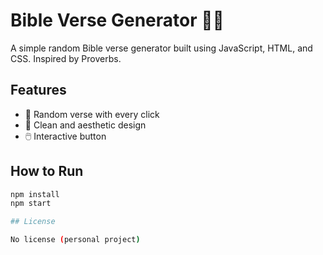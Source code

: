# Bible Verse Generator 🙏📖

A simple random Bible verse generator built using JavaScript, HTML, and CSS. Inspired by Proverbs.

## Features

- 🛐 Random verse with every click
- 🎨 Clean and aesthetic design
- 🖱️ Interactive button

## How to Run

```bash
npm install
npm start

## License 

No license (personal project)